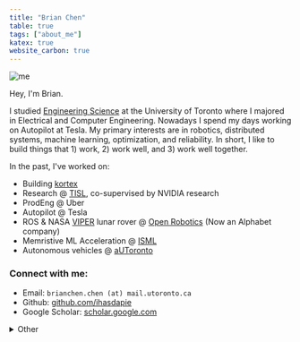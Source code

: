 ```yaml
---
title: "Brian Chen"
table: true
tags: ["about_me"]
katex: true
website_carbon: true
---
```


![me](profile-picture.jpg)

Hey, I'm Brian.

I studied [Engineering Science](https://engsci.utoronto.ca/) at the University of Toronto where I majored in Electrical and Computer Engineering.
Nowadays I spend my days working on Autopilot at Tesla.
My primary interests are in robotics, distributed systems, machine learning, optimization, and reliability.
In short, I like to build things that 1) work, 2) work well, and 3) work well together.

In the past, I've worked on:

- Building [kortex](https://www.kortex.co/)
- Research @ [TISL](https://tisl.cs.utoronto.ca/), co-supervised by NVIDIA research
- ProdEng @ Uber
- Autopilot @ Tesla
- ROS & NASA [VIPER](https://www.nasa.gov/viper) lunar rover @ [Open Robotics](https://openrobotics.org/) (Now an Alphabet company)
- Memristive ML Acceleration @ [ISML](https://www.eecg.utoronto.ca/~roman/)
- Autonomous vehicles @ [aUToronto](https://www.autodrive.utoronto.ca/)

### Connect with me:

- Email: `brianchen.chen (at) mail.utoronto.ca`
- Github: [github.com/ihasdapie](https://github.com/ihasdapie)
- Google Scholar: [scholar.google.com](https://scholar.google.com/citations?hl=en&user=1fvqKyoAAAAJ)

<details>
  <summary>Other</summary>

### Other

- Fun fact: I have an Erdős number of 4. Not particularly impressive, but I think it's cool.

> Q: How can you tell if someone uses Linux?  
> A: They'll tell you.

I'm currently on ~~Manjaro~~ ~~Tumbleweed~~ Arch!

> Q: How can you tell if a someone uses ~~vim~~ [nvim](https://github.com/ihasdapie/dotfiles)  
> A: They'll tell you.

![eighth_day_dotfile](eighth_day_dotfile.png)
(courtesy of my good friend Matthew)

</details>
